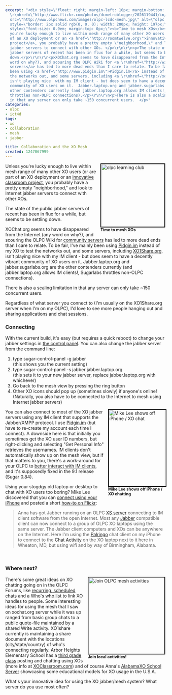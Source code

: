 ```yaml
---
excerpt: "<div style=\"float: right; margin-left: 10px; margin-bottom: 10px;\"><a
  \r\nhref=\"http://www.flickr.com/photos/dcmetroblogger/2026119441/in/set-72157594232448993/\"><img
  src=\"http://www.olpcnews.com/images/olpc-lcdc-mesh.jpg\" alt=\"olpc learning club\"
  style=\"border: 2px solid rgb(0, 0, 0); width: 200px; height: 197px;\"></a><br><span
  style=\"font-size: 0.9em; margin-top: 0px;\"><b>Time to mesh XOs</b></span></div>\r\n\r\n<p>Unless
  you're lucky enough to live within mesh range of many other XO users (or are part
  of an XO deployment or an <a href=\"http://roomtwelve.org\">innovative classroom
  project</a>, you probably have a pretty empty \"neighborhood,\" and look to Internet
  jabber servers to connect with other XOs. </p>\r\n\r\n<p>The state of the public
  jabber servers of recent has been in flux for a while, but seems to be settling
  down.</p>\r\n\r\n<p>XOChat.org seems to have disappeared from the Internet (any
  word on why?), and scouring the OLPC Wiki for <a \r\nhref=\"http://wiki.laptop.org/go/Community_Jabber_Servers\">community
  servers</a> has led to more dead ends than I care to relate. To be fair, I've mainly
  been using <a href=\"http://www.pidgin.im\">Pidgin.im</a> instead of my XO to test
  the networks out, and some servers, including <a \r\nhref=\"http://xoshare.org/mi/default.aspx\">XO1Share.org</a>,
  isn't playing nice  with my IM client - but does seem to have a decently vibrant
  community of XO users on it.  Jabber.laptop.org and jabber.sugarlabs.org are the
  other contenders currently (and jabber.laptop.org allows IM clients!, Sugarlabs
  throttles non-OLPC connections).</p>\r\n\r\n<p>There is also a scaling limitation
  in that any server can only take ~150 concurrent users.  </p>"
categories:
- olpc
- ict4d
tags:
- xo
- collaboration
- mesh
- jabber

title: Collaboration and the XO Mesh
created: 1247067999
---
```

<div style="float: right; margin-left: 10px; margin-bottom: 10px;"><a 
href="http://www.flickr.com/photos/dcmetroblogger/2026119441/in/set-72157594232448993/"><img src="http://www.olpcnews.com/images/olpc-lcdc-mesh.jpg" alt="olpc learning club" style="border: 2px solid rgb(0, 0, 0); width: 200px; height: 197px;"></a><br><span style="font-size: 0.9em; margin-top: 0px;"><b>Time to mesh XOs</b></span></div>

<p>Unless you're lucky enough to live within mesh range of many other XO users (or are part of an XO deployment or an <a href="http://roomtwelve.org">innovative classroom project</a>, you probably have a pretty empty "neighborhood," and look to Internet jabber servers to connect with other XOs. </p>

<p>The state of the public jabber servers of recent has been in flux for a while, but seems to be settling down.</p>

<p>XOChat.org seems to have disappeared from the Internet (any word on why?), and scouring the OLPC Wiki for <a 
href="http://wiki.laptop.org/go/Community_Jabber_Servers">community servers</a> has led to more dead ends than I care to relate. To be fair, I've mainly been using <a href="http://www.pidgin.im">Pidgin.im</a> instead of my XO to test the networks out, and some servers, including <a 
href="http://xoshare.org/mi/default.aspx">XO1Share.org</a>, isn't playing nice  with my IM client - but does seem to have a decently vibrant community of XO users on it.  Jabber.laptop.org and jabber.sugarlabs.org are the other contenders currently (and jabber.laptop.org allows IM clients!, Sugarlabs throttles non-OLPC connections).</p>

<p>There is also a scaling limitation in that any server can only take ~150 concurrent users.  </p>

<p>Regardless of what server you connect to (I'm usually on the XO1Share.org server when I'm on my OLPC),  I'd love to see more people hanging out and sharing applications and chat sessions.</p>

<h3>Connecting</h3>
<p>With the current build, it's easy (but requires a quick reboot) to change your jabber settings in <a href="http://wiki.laptop.org/go/Sugar_Control_Panel#Network">the 
control panel</a>. You can also change the jabber server from the command 
line:</p>
<ol>
  <li>type sugar-control-panel -g jabber<br />
    (this shows you the current setting)</li>
  <li>type sugar-control-panel -s jabber jabber.laptop.org<br />
    (this sets it to your new jabber server, replace jabber.laptop.org with whichever)</li>
  <li>Go back to the mesh view by pressing the ring button</li>
  <li>Other XO icons should pop up (sometimes slowly) if anyone's online! 
(Naturally, you also have to be connected to the Internet to mesh using Internet 
jabber servers)</li>
</ol>
<div style="float: right; margin-left: 10px; margin-bottom: 10px; width: 
180px;"><a href="http://www.flickr.com/photos/curiouslee/2976706457/"><img 
src="http://farm4.static.flickr.com/3203/2976706457_854aec1cfb_m.jpg" alt="Mike 
Lee shows off iPhone / XO chat" style="border: 2px solid rgb(0, 0, 0); width: 
180px; height: 240px;"></a><br><span style="font-size: 0.9em; margin-top: 
0px;"><b>Mike Lee shows off iPhone / XO chatting</b></span></div>
<p>You can also connect to most of the XO jabber servers using any IM client that supports the Jabber/XMPP 
protocol. I use  <a href="http://www.pidgin.im">Pidgin.im</a> (but have to re-create my account each time I connect). A downside here is that initially you sometimes get the XO user ID numbers, but right-clicking and selecting "Get Personal Info" retrieves the usernames.  IM clients don't automatically show up on the mesh view, but if that matters to you, there's a work-around for your OLPC to <a href="http://wiki.laptop.org/go/Jabber">better interact with IM clients</a>, and it's supposedly fixed in the 9.1 release (Sugar 0.84).</p>  

<p>Using your stogdgy old laptop or desktop to chat with XO users too boring?  Mike Lee discovered that you can <a href="http://www.olpcnews.com/forum/index.php?topic=3891.0">connect using  your iPhone</a> and posted a short <a href="http://www.flickr.com/photos/curiouslee/2976706457/">how-to on 
Flickr</a>:</p>
<blockquote>Anna has got Jabber running on an OLPC <a href="http://wiki.laptop.org/go/School_server" rel="nofollow">XS server</a> connecting to IM client software from the open Internet. Most any <a 
href="http://wiki.laptop.org/go/Jabber" rel="nofollow">Jabber</a> compatible client can now connect to a group of OLPC XO laptops using the same server. The Jabber client computers and XOs can be anywhere on the Internet. Here I'm using the <a href="http://www.palringo.com/" rel="nofollow">Palringo</a> chat client on my iPhone to connect to the <a href="http://wiki.laptop.org/go/Chat" rel="nofollow">Chat Activity</a> on the XO laptop next to it here in Wheaton, MD, but using wifi and by way of Birmingham, Alabama.</blockquote>

<br clear="right" />
<h3>Where next?</h3>
<div style="float: right; margin-left: 10px; margin-bottom: 10px;"><a 
href="http://flickr.com/photos/dcmetroblogger/2288483805/"><img 
src="http://farm4.static.flickr.com/3098/2288483805_45c0bce779_m.jpg" alt="Join OLPC mesh activities" style="border: 2px solid rgb(0, 0, 0); width: 240px; "></a><br><span style="font-size: 0.9em; margin-top: 0px;"><b>Join local activities!</b></span></div>

<p>There's some great ideas on XO chatting going on in the OLPC Forums, like <a href="http://olpcnews.com/forum/index.php?topic=2817.0" target="_blank">recurring, scheduled chats</a> and a <a href="http://olpcnews.com/forum/index.php?topic=2434.15" target="_blank">Who's who list</a> to link XO handles to people.  Some interesting ideas for using the mesh that I saw on xochat.org server while it was up ranged from basic group chats to a public quote-file maintained by a shared Write activity.  XO1share currently is maintaining a share document with the locations (city/state/country) of who's connecting regularly. Arbor Heights Elementary School has a <a href="http://www.roomtwelve.org">third grade class</a> posting and chatting using XOs (more info at <a href="http://xoclassroom.wikispaces.com">XOClassroom.com</a>) and of course Anna's <a href="http://alabamaxo.org">AlabamaXO School Server</a> showcasing some educational models for XO usage in the U.S.A.</p>

<p>What's your innovative idea for using the XO jabber/mesh system? What server do you use most often?</p>
